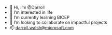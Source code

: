 - 👋 Hi, I’m @Darroll
- 👀 I’m interested in life
- 🌱 I’m currently learning BICEP
- 💞️ I’m looking to collaborate on impactful projects
- 📫 darroll.walsh@microsoft.com

<!---
Darroll/Darroll is a ✨ special ✨ repository because its `README.md` (this file) appears on your GitHub profile.
You can click the Preview link to take a look at your changes.
--->
